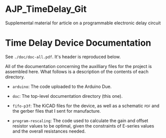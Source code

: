# AJP_TimeDelay_Git
Supplemental material for article on a programmable electronic delay circuit

Time Delay Device Documentation
===============================

See `./doc/doc-all.pdf`. It's header is reproduced below.

All of the documentation concerning the auxilliary files for the project
is assembled here. What follows is a description of the contents of each
directory.

-   `arduino`: The code uploaded to the Arduino Due.

-   `doc`: The top-level documentation directory (this one).

-   `fifo-p3f`: The KiCAD files for the device, as well as a schematic
    <span style="font-variant:small-caps;">pdf</span> and the gerber
    files that I sent for manufacture.

-   `program-rescaling`: The code used to calculate the gain and offset
    resistor values to be optimal, given the constraints of E-series
    values and the overall resistances needed.
